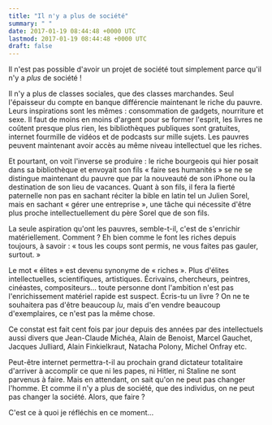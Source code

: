 ```yaml
---
title: "Il n'y a plus de société"
summary: " "
date: 2017-01-19 08:44:48 +0000 UTC
lastmod: 2017-01-19 08:44:48 +0000 UTC
draft: false
---
```

Il n'est pas possible d'avoir un projet de société tout simplement parce qu'il n'y a <em>plus</em> de société&nbsp;!

Il n'y a plus de classes sociales, que des classes marchandes. Seul l'épaisseur du compte en banque différencie maintenant le riche du pauvre. Leurs inspirations sont les mêmes : consommation de gadgets, nourriture et sexe. Il faut de moins en moins d'argent pour se former l'esprit, les livres ne coûtent presque plus rien, les bibliothèques publiques sont gratuites, internet fourmille de vidéos et de podcasts sur mille sujets. Les pauvres peuvent maintenant avoir accès au même niveau intellectuel que les riches.

Et pourtant, on voit l'inverse se produire : le riche bourgeois qui hier posait dans sa bibliothèque et envoyait son fils «&nbsp;faire ses humanités&nbsp;» se ne se distingue maintenant du pauvre que par la nouveauté de son iPhone ou la destination de son lieu de vacances. Quant à son fils, il fera la fierté paternelle non pas en sachant réciter la bible en latin tel un Julien Sorel, mais en sachant «&nbsp;gérer une entreprise&nbsp;», une tâche qui nécessite d'être plus proche intellectuellement du père Sorel que de son fils.

La seule aspiration qu'ont les pauvres, semble-t-il, c'est de s'enrichir matériellement. Comment&nbsp;? Eh bien comme le font les riches depuis toujours, à savoir&nbsp;: «&nbsp;tous les coups sont permis, ne vous faites pas gauler, surtout.&nbsp;»

Le mot « élites » est devenu synonyme de « riches ». Plus d'élites intellectuelles, scientifiques, artistiques. Écrivains, chercheurs, peintres, cinéastes, compositeurs... toute personne dont l'ambition n'est pas l'enrichissement matériel rapide est suspect. Écris-tu un livre&nbsp;? On ne te souhaitera pas d'être beaucoup <em>lu</em>, mais d'en vendre beaucoup d'exemplaires, ce n'est pas la même chose.

Ce constat est fait cent fois par jour depuis des années par des intellectuels aussi divers que Jean-Claude Michéa, Alain de Benoist, Marcel Gauchet, Jacques Julliard, Alain Finkielkraut, Natacha Polony, Michel Onfray etc.

Peut-être internet permettra-t-il au prochain grand dictateur totalitaire d'arriver à accomplir ce que ni les papes, ni Hitler, ni Staline ne sont parvenus à faire. Mais en attendant, on sait qu'on ne peut pas changer l'homme. Et comme il n'y a plus de société, que des individus, on ne peut pas changer la société. Alors, que faire&nbsp;?

C'est ce à quoi je réfléchis en ce moment...
